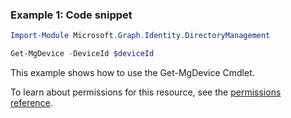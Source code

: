 ### Example 1: Code snippet

```powershellImport-Module Microsoft.Graph.Identity.DirectoryManagement

Get-MgDevice -DeviceId $deviceId
```
This example shows how to use the Get-MgDevice Cmdlet.
To learn about permissions for this resource, see the [permissions reference](/graph/permissions-reference).


